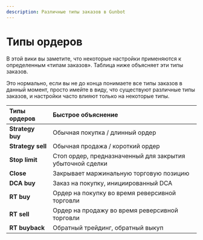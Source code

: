 ```yaml
---
description: Различные типы заказов в Gunbot
---
```


# Типы ордеров

В этой вики вы заметите, что некоторые настройки применяются к определенным «типам заказов». Таблица ниже объясняет эти типы заказов. 

Это нормально, если вы не до конца понимаете все типы заказов в данный момент, просто имейте в виду, что существуют различные типы заказов, и настройки часто влияют только на некоторые типы.

| Типы ордеров | Быстрое объяснение |
| :--- | :--- |
| **Strategy buy** | Обычная покупка / длинный ордер |
| **Strategy sell** | Обычная продажа / короткий ордер |
| **Stop limit** | Стоп ордер, предназначенный для закрытия убыточной сделки |
| **Close** | Закрывает маржинальную торговую позицию |
| **DCA buy** | Заказ на покупку, инициированный DCA |
| **RT buy** | Ордер на покупку во время реверсивной торговли |
| **RT sell** | Ордер на продажу во время реверсивной торговли |
| **RT buyback** | Обратный трейдинг, обратный выкуп |

